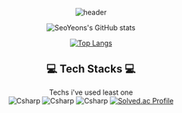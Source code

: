 <div align="center">

![header](https://capsule-render.vercel.app/api?type=Rounded&height=200&text=Welecome&fontAlign=50&color=random&customColorList=0,2,2,5,30&animation=fadeIn&desc=SeoYeon's%20Profile&descSize=25&descAlign=56&descAlignY=75)

![SeoYeons's GitHub stats](https://github-readme-stats.vercel.app/api?username=kim7510&show_icons=true&theme=dark)

[![Top Langs](https://github-readme-stats.vercel.app/api/top-langs/?username=kim7510&exclude_repo=github-readme-stats,anuraghazra.github.io)](https://github.com/kim7510/Coding-Test)
## 💻 Tech Stacks 💻 
Techs i've used least one <br/>
<img alt="Csharp" src="https://img.shields.io/badge/HTML-E34F26.svg?style=for-the-badge&logo=HTML5&logoColor=white"/>
<img alt="Csharp" src="https://img.shields.io/badge/React-61DAFB.svg?style=for-the-badge&logo=React&logoColor=white"/>
<img alt="Csharp" src="https://img.shields.io/badge/Laravel-FF2D20.svg?style=for-the-badge&logo=Laravel&logoColor=white"/>
[![Solved.ac Profile](http://mazassumnida.wtf/api/generate_badge?boj=kim7510)](https://solved.ac/kim7510)<br/>
</div>
